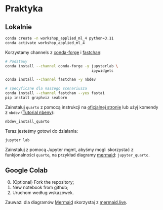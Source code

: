 # Praktyka

## Lokalnie

```bash
conda create -n workshop_applied_ml_4 python=3.11
conda activate workshop_applied_ml_4
```

Korzystamy channels z [conda-forge](https://anaconda.org/conda-forge/repo) i [fastchan](https://anaconda.org/fastchan):

```bash
# Podstawy
conda install --channel conda-forge -y jupyterlab \
                                       ipywidgets

conda install --channel fastchan -y nbdev 
```

```bash
# specyficzne dla naszego scenariusza
conda install --channel fastchan --yes fastai
pip install graphviz seaborn
```

Zainstaluj `quarto` z pomocą instrukcji na [oficjalnej stronie](https://quarto.org/docs/get-started/) lub użyj komendy z `nbdev` ([Tutorial nbenv](https://nbdev.fast.ai/tutorials/tutorial.html)):

```bash
nbdev_install_quarto
```

Teraz jesteśmy gotowi do działania:

```bash
jupyter lab
```

Zainstaluj z pomocą Jupyter mgmt, abyśmy mogli skorzystać z funkjonalności `quarto`, na przykład diagramy [mermaid](https://mermaid.live): `jupyter_quarto`.

## Google Colab

0. (Optional) Fork the repository;
1. New notebook from github;
2. Uruchom według wskazówek.

Zauważ: dla diagramów [Mermaid](https://github.com/mermaid-js/mermaid) skorzystaj z [mermaid.live](https://mermaid.live).
